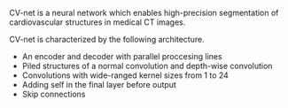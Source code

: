 CV-net is a neural network which enables high-precision segmentation of cardiovascular structures in medical CT images.

CV-net is characterized by the following architecture.
  - An encoder and decoder with parallel proccesing lines
  - Piled structures of a normal convolution and depth-wise convolution
  - Convolutions with wide-ranged kernel sizes from 1 to 24
  - Adding self in the final layer before output
  - Skip connections
  
